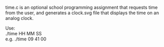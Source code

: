 time.c is an optional school programming assignment that requests time from the user, and generates a clock.svg file that displays the time on an analog clock.  

Use:  
./time HH MM SS  
e.g. ./time 09 41 00  